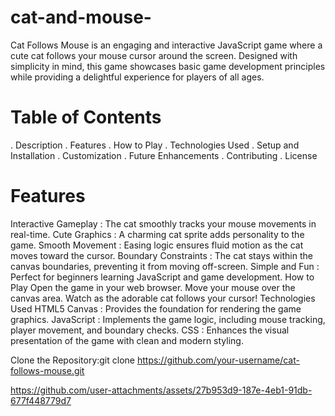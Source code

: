 # cat-and-mouse-
Cat Follows Mouse is an engaging and interactive JavaScript game where a cute cat follows your mouse cursor around the screen. Designed with simplicity in mind, this game showcases basic game development principles while providing a delightful experience for players of all ages.

# Table of Contents
 . Description
 . Features
 . How to Play
 . Technologies Used
 . Setup and Installation
 . Customization
 . Future Enhancements
 . Contributing
 . License

# Features
Interactive Gameplay : The cat smoothly tracks your mouse movements in real-time.
Cute Graphics : A charming cat sprite adds personality to the game.
Smooth Movement : Easing logic ensures fluid motion as the cat moves toward the cursor.
Boundary Constraints : The cat stays within the canvas boundaries, preventing it from moving off-screen.
Simple and Fun : Perfect for beginners learning JavaScript and game development.
How to Play
Open the game in your web browser.
Move your mouse over the canvas area.
Watch as the adorable cat follows your cursor!
Technologies Used
HTML5 Canvas : Provides the foundation for rendering the game graphics.
JavaScript : Implements the game logic, including mouse tracking, player movement, and boundary checks.
CSS : Enhances the visual presentation of the game with clean and modern styling.
 
 Clone the Repository:git clone https://github.com/your-username/cat-follows-mouse.git


https://github.com/user-attachments/assets/27b953d9-187e-4eb1-91db-677f448779d7



